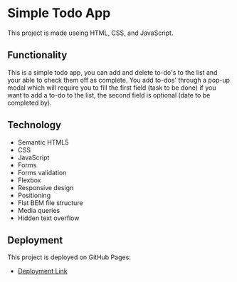 # Simple Todo App

This project is made useing HTML, CSS, and JavaScript.

## Functionality

This is a simple todo app, you can add and delete to-do's to the list and your able to check them off as complete. You add to-dos' through a pop-up modal which will require you to fill the first field (task to be done) if you want to add a to-do to the list, the second field is optional (date to be completed by).

## Technology

- Semantic HTML5
- CSS
- JavaScript
- Forms
- Forms validation
- Flexbox
- Responsive design
- Positioning
- Flat BEM file structure
- Media queries
- Hidden text overflow

## Deployment

This project is deployed on GitHub Pages:

- [Deployment Link](https://jcanela-g.github.io/se_project_todo-app/)
